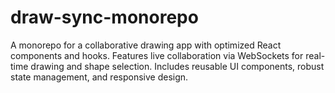# draw-sync-monorepo

A monorepo for a collaborative drawing app with optimized React components and hooks. Features live collaboration via WebSockets for real-time drawing and shape selection. Includes reusable UI components, robust state management, and responsive design.
